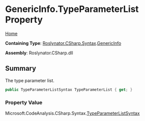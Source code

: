 # GenericInfo\.TypeParameterList Property <a name="_Top"></a>

[Home](../../../../../README.md)

**Containing Type**: [Roslynator.CSharp.Syntax](../../README.md#_Top)\.[GenericInfo](../README.md#_Top)

**Assembly**: Roslynator\.CSharp\.dll

## Summary

The type parameter list\.

```csharp
public TypeParameterListSyntax TypeParameterList { get; }
```

### Property Value

Microsoft\.CodeAnalysis\.CSharp\.Syntax\.[TypeParameterListSyntax](https://docs.microsoft.com/en-us/dotnet/api/microsoft.codeanalysis.csharp.syntax.typeparameterlistsyntax)

